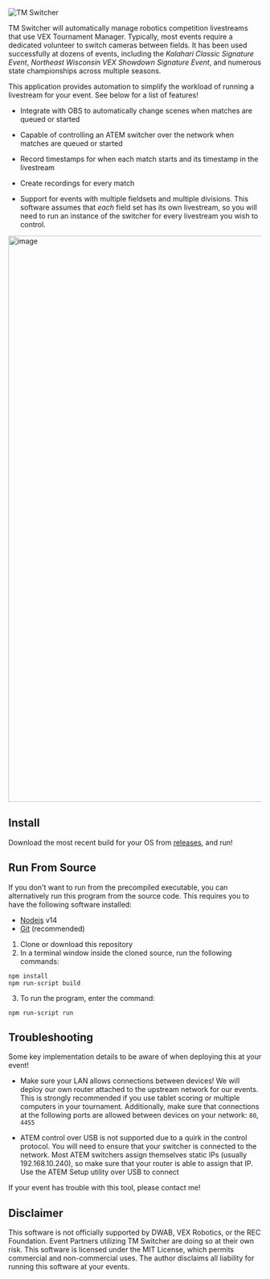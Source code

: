 ![TM Switcher](https://user-images.githubusercontent.com/8839926/194345784-558c3ab7-8e0b-4d5d-a789-0ef14376bb56.png)

TM Switcher will automatically manage robotics competition livestreams that use VEX Tournament Manager. Typically, most events require a dedicated volunteer to switch cameras between fields. It has been used successfully at dozens of events, including the _Kalahari Classic Signature Event_, _Northeast Wisconsin VEX Showdown Signature Event_, and numerous state championships across multiple seasons.

This application provides automation to simplify the workload of running a livestream for your event. See below for a list of features!

- Integrate with OBS to automatically change scenes when matches are queued or started

- Capable of controlling an ATEM switcher over the network when matches are queued or started

- Record timestamps for when each match starts and its timestamp in the livestream

- Create recordings for every match

- Support for events with multiple fieldsets and multiple divisions. This software assumes that *each* field set has its own livestream, so you will need to run an instance of the switcher for every livestream you wish to control.

<img width="1124" alt="image" src="https://github.com/MayorMonty/tm-obs-switcher/assets/8839926/217ed739-fefb-4aa6-b24f-ace06457a8c7">

## Install

Download the most recent build for your OS from [releases](https://github.com/MayorMonty/tm-obs-switcher/releases/), and run!  

## Run From Source

If you don't want to run from the precompiled executable, you can alternatively
run this program from the source code. This requires you to have the following
software installed:

- [Nodejs](https://nodejs.org) v14
- [Git](https://git-scm.com) (recommended)

1. Clone or download this repository
2. In a terminal window inside the cloned source, run the following commands:

```
npm install
npm run-script build
```

3. To run the program, enter the command:

```
npm run-script run
```


## Troubleshooting

Some key implementation details to be aware of when deploying this at your event!

- Make sure your LAN allows connections between devices! We will deploy our own router attached to the upstream network for our events. This is strongly recommended if you use tablet scoring or multiple computers in your tournament. Additionally, make sure that connections at the following ports are allowed between devices on your network: `80`, `4455`

- ATEM control over USB is not supported due to a quirk in the control protocol. You will need to ensure that your switcher is connected to the network. Most ATEM switchers assign themselves static IPs (usually 192.168.10.240), so make sure that your router is able to assign that IP. Use the ATEM Setup utility over USB to connect 

If your event has trouble with this tool, please contact me!

## Disclaimer

This software is not officially supported by DWAB, VEX Robotics, or the REC Foundation. Event Partners utilizing TM Switcher are doing so at their own risk. This software is licensed under the MIT License, which permits commercial and non-commercial uses. The author disclaims all liability for running this software at your events.

